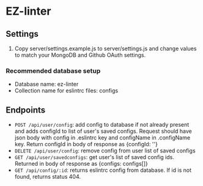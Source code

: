 # EZ-linter

## Settings

1. Copy server/settings.example.js to server/settings.js and change values to match your MongoDB and Github OAuth settings.

### Recommended database setup

- Database name: ez-linter
- Collection name for eslintrc files: configs

## Endpoints

- `POST /api/user/config`: add config to database if not already present and adds configId to list of user's saved configs. Request should have json body with config in .eslintrc key and configName in .configName key. Return configId in body of response as {configId: '<configId>'}
- `DELETE /api/user/config`: remove config from user list of saved configs
- `GET /api/user/savedconfigs`: get user's list of saved config ids. Returned in body of response as {configs: configs[]}
- `GET /api/config/:id`: returns eslintrc config from database. If id is not found, returns status 404.
